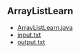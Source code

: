 ## ArrayListLearn
- [ArrayListLearn.java](ArrayListLearn.java)
- [input.txt](input.txt)
- [output.txt](output.txt)
